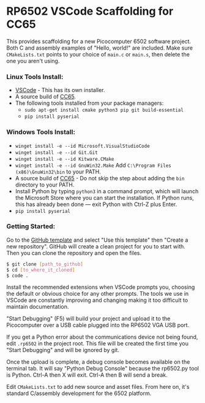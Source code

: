 # RP6502 VSCode Scaffolding for CC65

This provides scaffolding for a new Picocomputer 6502 software project. Both
C and assembly examples of "Hello, world!" are included. Make sure
`CMakeLists.txt` points to your choice of `main.c` or `main.s`, then delete
the one you aren't using.

### Linux Tools Install:
 * [VSCode](https://code.visualstudio.com/) - This has its own installer.
 * A source build of [CC65](https://cc65.github.io/getting-started.html).
 * The following tools installed from your package managers:
    * `sudo apt-get install cmake python3 pip git build-essential`
    * `pip install pyserial`

### Windows Tools Install:
 * `winget install -e --id Microsoft.VisualStudioCode`
 * `winget install -e --id Git.Git`
 * `winget install -e --id Kitware.CMake`
 * `winget install -e --id GnuWin32.Make`
    Add `C:\Program Files (x86)\GnuWin32\bin` to your PATH.
 * A source build of [CC65](https://cc65.github.io/getting-started.html) -
   Do not skip the step about adding the `bin` directory to your PATH.
 * Install Python by typing `python3` in a command prompt, which will launch
   the Microsoft Store where you can start the installation. If Python runs,
   this has already been done — exit Python with Ctrl-Z plus Enter.
 * `pip install pyserial`

### Getting Started:
Go to the [GitHub template](https://github.com/picocomputer/vscode-cc65) and
select "Use this template" then "Create a new repository". GitHub will create
a clean project for you to start with. Then you can clone the repository and
open the files.

```bash
$ git clone [path_to_github]
$ cd [to_where_it_cloned]
$ code .
```

Install the recommended extensions when VSCode prompts you, choosing the
default or obvious choice for any other prompts. The tools we use in VSCode
are constantly improving and changing making it too difficult to maintain
documentation.

"Start Debugging" (F5) will build your project and upload it to the
Picocomputer over a USB cable plugged into the RP6502 VGA USB port.

If you get a Python error about the communications device not being found,
edit `.rp6502` in the project root. This file will be created the first time
you "Start Debugging" and will be ignored by git.

Once the upload is complete, a debug console becomes available on the terminal
tab. It will say "Python Debug Console" because the rp6502.py tool is Python.
Ctrl-A then X will exit. Ctrl-A then B will send a break.

Edit `CMakeLists.txt` to add new source and asset files. From here on, it's
standard C/assembly development for the 6502 platform.
